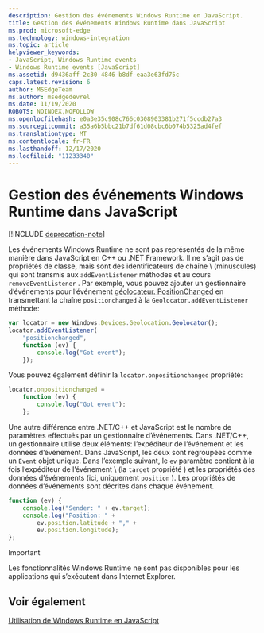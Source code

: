 ```yaml
---
description: Gestion des événements Windows Runtime en JavaScript.
title: Gestion des événements Windows Runtime dans JavaScript
ms.prod: microsoft-edge
ms.technology: windows-integration
ms.topic: article
helpviewer_keywords:
- JavaScript, Windows Runtime events
- Windows Runtime events [JavaScript]
ms.assetid: d9436aff-2c30-4846-b8df-eaa3e63fd75c
caps.latest.revision: 6
author: MSEdgeTeam
ms.author: msedgedevrel
ms.date: 11/19/2020
ROBOTS: NOINDEX,NOFOLLOW
ms.openlocfilehash: e0a3e35c908c766c0308903381b271f5ccdb27a3
ms.sourcegitcommit: a35a6b5bbc21b7df61d08cbc6b074b5325ad4fef
ms.translationtype: MT
ms.contentlocale: fr-FR
ms.lasthandoff: 12/17/2020
ms.locfileid: "11233340"
---
```

# Gestion des événements Windows Runtime dans JavaScript  

[!INCLUDE [deprecation-note](../includes/legacy-edge-note.md)]  

Les événements Windows Runtime ne sont pas représentés de la même manière dans JavaScript en C++ ou .NET Framework.  Il ne s’agit pas de propriétés de classe, mais sont des identificateurs de chaîne \ (minuscules) qui sont transmis aux `addEventListener` méthodes et au cours `removeEventListener` .  Par exemple, vous pouvez ajouter un gestionnaire d’événements pour l’événement [géolocateur. PositionChanged][UwpWindowsGeolocationGeolocatorDevicesPositionChanged] en transmettant la chaîne `positionchanged` à la `Geolocator.addEventListener` méthode:  

```javascript  
var locator = new Windows.Devices.Geolocation.Geolocator();
locator.addEventListener(
    "positionchanged",
    function (ev) {
        console.log("Got event");
    });
```  

Vous pouvez également définir la `locator.onpositionchanged` propriété:  

```javascript
locator.onpositionchanged =
    function (ev) {
        console.log("Got event");
    };
```  

Une autre différence entre .NET/C++ et JavaScript est le nombre de paramètres effectués par un gestionnaire d’événements.  Dans .NET/C++, un gestionnaire utilise deux éléments: l’expéditeur de l’événement et les données d’événement.  Dans JavaScript, les deux sont regroupées comme un `Event` objet unique.  Dans l’exemple suivant, le `ev` paramètre contient à la fois l’expéditeur de l’événement \ (la `target` propriété \) et les propriétés des données d’événements (ici, uniquement `position` \).  Les propriétés de données d’événements sont décrites dans chaque événement.  

```javascript
function (ev) {
    console.log("Sender: " + ev.target);
    console.log("Position: " +
        ev.position.latitude + "," +
        ev.position.longitude);
};
```  

> [!IMPORTANT]
> Les fonctionnalités Windows Runtime ne sont pas disponibles pour les applications qui s’exécutent dans Internet Explorer.  

## Voir également  

[Utilisation de Windows Runtime en JavaScript][WindowsRuntimeJavascript]  

 <!-- links -->  

[WindowsRuntimeJavascript]: ./using-the-windows-runtime-in-javascript.md "Utilisation de Windows Runtime en JavaScript | Documents Microsoft"  

[UwpWindowsGeolocationGeolocatorDevicesPositionChanged]: /uwp/api/Windows.Devices.Geolocation.Geolocator#Windows_Devices_Geolocation_Geolocator_PositionChanged "Classe de géolocalisation | Documents Microsoft"  
